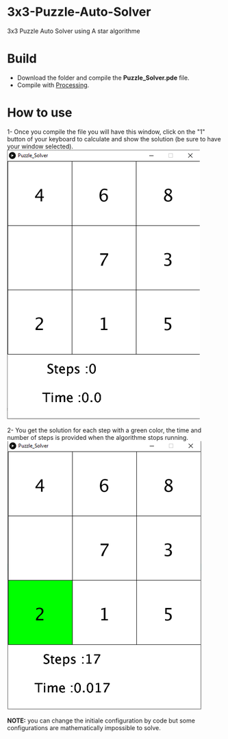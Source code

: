 # 3x3-Puzzle-Auto-Solver
3x3 Puzzle Auto Solver using A star algorithme

# Build

- Download the folder and compile the **Puzzle_Solver.pde** file.
- Compile with [Processing](https://processing.org).

# How to use

1- Once you compile the file you will have this window, click on the "1" button of your keyboard to calculate and show the solution (be sure to have your window selected).
<img src = "Screenshots\Screenshot_1.png" tilte = init >

2- You get the solution for each step with a green color, the time and number of steps is provided when the algorithme stops running.
<img src = "Screenshots\Screenshot_2.png" tilte = solve >

**NOTE:** you can change the initiale configuration by code but some configurations are mathematically impossible to solve.

